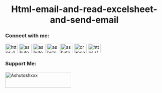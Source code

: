 <h1 align="center">Html-email-and-read-excelsheet-and-send-email</h1>











<h3 align="left">Connect with me:</h3>
<p align="left">
<a href="https://dev.to/https://dev.to/ashutoshkumargautam" target="blank"><img align="center" src="https://cdn.jsdelivr.net/npm/simple-icons@3.0.1/icons/dev-dot-to.svg" alt="https://dev.to/ashutoshkumargautam" height="30" width="40" /></a>
<a href="https://twitter.com/ashutos61427385" target="blank"><img align="center" src="https://cdn.jsdelivr.net/npm/simple-icons@3.0.1/icons/twitter.svg" alt="ashutos61427385" height="30" width="40" /></a>
<a href="https://stackoverflow.com/users/ashutoshkumargautam" target="blank"><img align="center" src="https://cdn.jsdelivr.net/npm/simple-icons@3.0.1/icons/stackoverflow.svg" alt="ashutoshkumargautam" height="30" width="40" /></a>
<a href="https://fb.com/ashutoshkumargautam" target="blank"><img align="center" src="https://cdn.jsdelivr.net/npm/simple-icons@3.0.1/icons/facebook.svg" alt="ashutoshkumargautam" height="30" width="40" /></a>
<a href="https://instagram.com/ashutoshkumargautam__" target="blank"><img align="center" src="https://cdn.jsdelivr.net/npm/simple-icons@3.0.1/icons/instagram.svg" alt="ashutoshkumargautam__" height="30" width="40" /></a>
<a href="https://www.youtube.com/c/dr anonymous" target="blank"><img align="center" src="https://cdn.jsdelivr.net/npm/simple-icons@3.0.1/icons/youtube.svg" alt="dr anonymous" height="30" width="40" /></a>
<a href="https://discord.gg/https://discord.gg/6WjYSwP8" target="blank"><img align="center" src="https://cdn.jsdelivr.net/npm/simple-icons@3.0.1/icons/discord.svg" alt="https://discord.gg/6WjYSwP8" height="30" width="40" /></a>
</p>



<h3 align="left">Support Me:</h3>
<p><a href="https://www.buymeacoffee.com/Ashutoshxxx"> <img align="left" src="https://cdn.buymeacoffee.com/buttons/v2/default-yellow.png" height="50" width="210" alt="Ashutoshxxx" /></a></p>
